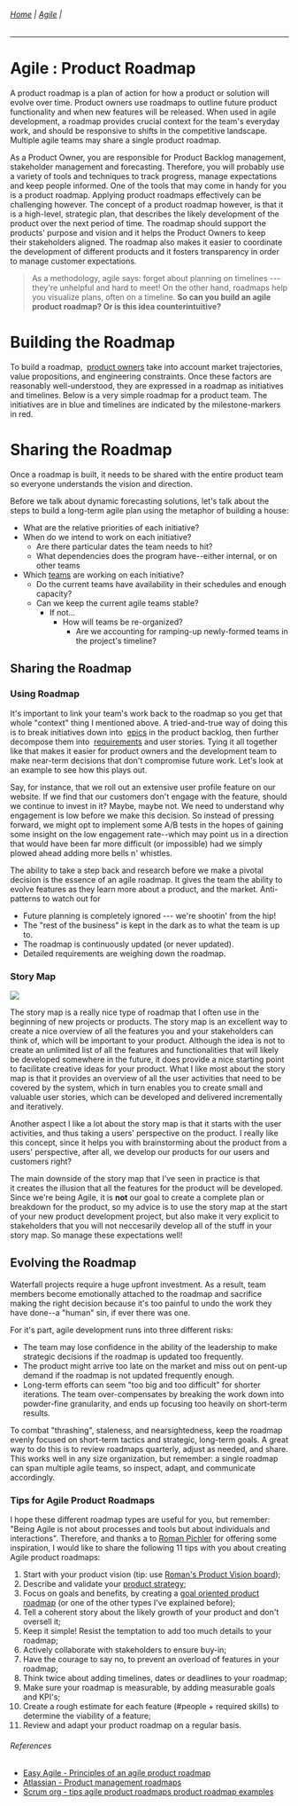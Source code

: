 ###### [Home](https://github.com/RyKaj/Documentation/blob/master/README.md) | [Agile](https://github.com/RyKaj/Documentation/tree/master/Agile/README.md) |
------------


Agile : Product Roadmap 
=======================

A product roadmap is a plan of action for how a product or solution will
evolve over time. Product owners use roadmaps to outline future product
functionality and when new features will be released. When used in agile
development, a roadmap provides crucial context for the team\'s everyday
work, and should be responsive to shifts in the competitive landscape.
Multiple agile teams may share a single product roadmap.

As a Product Owner, you are responsible for Product Backlog management,
stakeholder management and forecasting. Therefore, you will probably use
a variety of tools and techniques to track progress, manage expectations
and keep people informed. One of the tools that may come in handy for
you is a product roadmap. Applying product roadmaps effectively can be
challenging however. The concept of a product roadmap however, is that
it is a high-level, strategic plan, that describes the likely
development of the product over the next period of time. The roadmap
should support the products\' purpose and vision and it helps the
Product Owners to keep their stakeholders aligned. The roadmap
also makes it easier to coordinate the development of different products
and it fosters transparency in order to manage customer expectations.

> As a methodology, agile says: forget about planning on timelines ---
> they're unhelpful and hard to meet! On the other hand, roadmaps help
> you visualize plans, often on a timeline. **So can you build an agile
> product roadmap? Or is this idea counterintuitive?**



Building the Roadmap
====================

To build a roadmap,  [product owners](https://www.atlassian.com/agile/product-management) take
into account market trajectories, value propositions, and engineering
constraints. Once these factors are reasonably well-understood, they are
expressed in a roadmap as initiatives and timelines. Below is a very
simple roadmap for a product team. The initiatives are in blue and
timelines are indicated by the milestone-markers in red.

Sharing the Roadmap
===================

Once a roadmap is built, it needs to be shared with the entire product
team so everyone understands the vision and direction.

Before we talk about dynamic forecasting solutions, let\'s talk about
the steps to build a long-term agile plan using the metaphor of building
a house:

-   What are the relative priorities of each initiative?
-   When do we intend to work on each initiative?
    -   Are there particular dates the team needs to hit?
    -   What dependencies does the program have--either internal, or on
        other teams
-   Which [teams](https://www.atlassian.com/agile/teams) are
    working on each initiative?
    -   Do the current teams have availability in their schedules and
        enough capacity?
    -   Can we keep the current agile teams stable?
        -   If not\...
            -   How will teams be re-organized?
                -   Are we accounting for ramping-up newly-formed teams
                    in the project\'s timeline?

Sharing the Roadmap
-------------------

### Using Roadmap 

It\'s important to link your team\'s work back to the roadmap so you get
that whole \"context\" thing I mentioned above. A tried-and-true way of
doing this is to break initiatives down into 
[epics](https://www.atlassian.com/agile/project-management/epics-stories-themes) in
the product backlog, then further decompose them into 
[requirements](https://www.atlassian.com/agile/product-management/requirements) and
user stories. Tying it all together like that makes it easier for
product owners and the development team to make near-term decisions that
don\'t compromise future work. Let\'s look at an example to see how this
plays out.

Say, for instance, that we roll out an extensive user profile feature on
our website. If we find that our customers don\'t engage with the
feature, should we continue to invest in it? Maybe, maybe not. We need
to understand why engagement is low before we make this decision. So
instead of pressing forward, we might opt to implement some A/B tests in
the hopes of gaining some insight on the low engagement rate--which may
point us in a direction that would have been far more difficult (or
impossible) had we simply plowed ahead adding more bells n\' whistles.

The ability to take a step back and research before we make a pivotal
decision is the essence of an agile roadmap. It gives the team the
ability to evolve features as they learn more about a product, and the
market. Anti-patterns to watch out for

-   Future planning is completely ignored --- we\'re shootin\' from the
    hip!
-   The \"rest of the business\" is kept in the dark as to what the team
    is up to.
-   The roadmap is continuously updated (or never updated).
-   Detailed requirements are weighing down the roadmap.

### Story Map 

<kbd>![](http://burozeven.nl/robbinschuurman/wp-content/uploads/2017/05/StoryMap-300x212.png)

The story map is a really nice type of roadmap that I often use in the
beginning of new projects or products. The story map is an excellent way
to create a nice overview of all the features you and your stakeholders
can think of, which will be important to your product. Although the idea
is not to create an unlimited list of all the features and
functionalities that will likely be developed somewhere in the future,
it does provide a nice starting point to facilitate creative ideas for
your product. What I like most about the story map is that it provides
an overview of all the user activities that need to be covered by the
system, which in turn enables you to create small and valuable user
stories, which can be developed and delivered incrementally and
iteratively.

Another aspect I like a lot about the story map is that it starts with
the user activities, and thus taking a users\' perspective on the
product. I really like this concept, since it helps you
with brainstorming about the product from a users\' perspective, after
all, we develop our products for our users and customers right?

The main downside of the story map that I\'ve seen in practice is that
it creates the illusion that all the features for the product will be
developed. Since we\'re being Agile, it is **not** our goal to create a
complete plan or breakdown for the product, so my advice is to use the
story map at the start of your new product development project, but also
make it very explicit to stakeholders that you will not neccesarily
develop all of the stuff in your story map. So manage these expectations
well!

Evolving the Roadmap
--------------------

Waterfall projects require a huge upfront investment. As a result, team
members become emotionally attached to the roadmap and sacrifice making
the right decision because it\'s too painful to undo the work they have
done--a \"human\" sin, if ever there was one.

For it\'s part, agile development runs into three different risks:

-   The team may lose confidence in the ability of the leadership to
    make strategic decisions if the roadmap is updated too frequently.
-   The product might arrive too late on the market and miss out on
    pent-up demand if the roadmap is not updated frequently enough.
-   Long-term efforts can seem \"too big and too difficult\" for shorter
    iterations. The team over-compensates by breaking the work down into
    powder-fine granularity, and ends up focusing too heavily on
    short-term results.

To combat \"thrashing\", staleness, and nearsightedness, keep the
roadmap evenly focused on short-term tactics and strategic, long-term
goals. A great way to do this is to review roadmaps quarterly, adjust as
needed, and share. This works well in any size organization, but
remember: a single roadmap can span multiple agile teams, so inspect,
adapt, and communicate accordingly.

### Tips for Agile Product Roadmaps

I hope these different roadmap types are useful for you, but remember:
\"Being Agile is not about processes and tools but about individuals and
interactions\". Therefore, and thanks a to [Roman
Pichler](http://www.romanpichler.com/blog/10-tips-creating-agile-product-roadmap/) for
offering some inspiration, I would like to share the following 11
tips with you about creating Agile product roadmaps:

1.  Start with your product vision (tip: use [Roman\'s Product Vision
    board](http://www.romanpichler.com/tools/vision-board/));
2.  Describe and validate your [product strategy](http://www.romanpichler.com/blog/elements-definition-product-strategy/);
3.  Focus on goals and benefits, by creating a [goal oriented product roadmap](http://www.romanpichler.com/blog/goal-oriented-agile-product-roadmap/) (or
    one of the other types I\'ve explained before);
4.  Tell a coherent story about the likely growth of your product and
    don\'t oversell it;
5.  Keep it simple! Resist the temptation to add too much details to
    your roadmap;
6.  Actively collaborate with stakeholders to ensure buy-in;
7.  Have the courage to say no, to prevent an overload of features in
    your roadmap;
8.  Think twice about adding timelines, dates or deadlines to your
    roadmap;
9.  Make sure your roadmap is measurable, by adding measurable goals and
    KPI\'s;
10. Create a rough estimate for each feature (\#people + required
    skills) to determine the viability of a feature;
11. Review and adapt your product roadmap on a regular basis.

###### References

-   [Easy Agile - Principles of an agile product roadmap](https://blog.easyagile.com/principles-of-an-agile-product-roadmap-a2480e4bb49d)
-   [Atlassian - Product management roadmaps](https://www.atlassian.com/agile/product-management/roadmaps)
-   [Scrum org - tips agile product roadmaps product roadmap examples](https://www.scrum.org/resources/blog/tips-agile-product-roadmaps-product-roadmap-examples)

